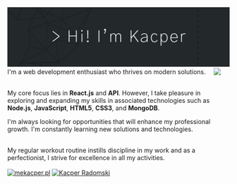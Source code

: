 
<!-- <div id="header" align="center">
  <h1>Hi there, I'm Kacper 👋</h1>
</div>
-->
<img src="https://github.com/XarrrdaS/XarrrdaS/blob/main/profile-bannerr.png">
<div align="left">
<img src="https://github-readme-stats.vercel.app/api/top-langs/?username=XarrrdaS&theme=react&hide_border=true&include_all_commits=false&count_private=false&layout=compact&bg_color=00000000" height="175" style="margin-right: 20px;" align="right">
I'm a web development enthusiast who thrives on modern solutions.<br><br>
  
My core focus lies in **React.js** and **API**. However, I take pleasure in exploring and expanding my skills in associated technologies such as **Node.js**, **JavaScript**, **HTML5**, **CSS3**, and **MongoDB**.
<br>
<!-- <img src="https://img.shields.io/badge/React-20232A?style=for-the-badge&logo=react&logoColor=61DAFB" />
<img src="https://img.shields.io/badge/API-darkslategray?style=for-the-badge&logo=amazon-api-gateway&logoColor=white" alt="API" /><br>
but alson I enjoy growing and working in related technologies like<br>
<img src="https://img.shields.io/badge/Node%20js-339933?style=for-the-badge&logo=nodedotjs&logoColor=white" />
<img src="https://img.shields.io/badge/JavaScript-323330?style=for-the-badge&logo=javascript&logoColor=F7DF1E" />
<img src="https://img.shields.io/badge/HTML5-E34F26?style=for-the-badge&logo=html5&logoColor=white" />
<img src="https://img.shields.io/badge/CSS3-1572B6?style=for-the-badge&logo=css3&logoColor=white" />
<img src="https://img.shields.io/badge/MongoDB-4EA94B?style=for-the-badge&logo=mongodb&logoColor=white" /> -->

I'm always looking for opportunities that will enhance my professional growth. I'm constantly learning new solutions and technologies.
<br><br>

My regular workout routine instills discipline in my work and as a perfectionist, I strive for excellence in all my activities.
<br><br>
<a href="https://www.mekacper.pl"><img src="https://img.shields.io/badge/mekacper.pl-Checkout%20my%20website!-cadetblue?labelColor=darkslategrey&style=for-the-badge&link=https://www.mekacper.pl" alt="mekacper.pl" /></a>
<a href="https://www.linkedin.com/in/kacper-radomski/"><img src="https://img.shields.io/badge/Kacper%20Radomski-Let's%20keep%20in%20touch!-rosybrown?labelColor=indianred&style=for-the-badge&logo=linkedin&link=https://www.linkedin.com/in/kacper-radomski/" alt="Kacper Radomski"/></a>

<br><br>
</div>
<!-- <div style="text-align: center; display: flex; justify-content: space-around;" align="center" margin="50px" align="right">
  <img src="https://media.giphy.com/media/v1.Y2lkPTc5MGI3NjExMXpkOWQxOW56NHZsZ28yc3JicDBqcndla25semgwMml0ZjNkcjNjOSZlcD12MV9pbnRlcm5hbF9naWZfYnlfaWQmY3Q9cw/yg6pEloDXLz6evd0ng/giphy.gif" height="175" style="margin-right: 20px;">
    <img src="https://github-readme-stats.vercel.app/api/top-langs/?username=XarrrdaS&theme=react&hide_border=true&include_all_commits=false&count_private=false&layout=compact&bg_color=00000000" height="175" style="margin-right: 20px;">
    <img src="https://media.giphy.com/media/v1.Y2lkPTc5MGI3NjExaDk5MzIxM3JzbnNoMXB6ZWRuNnR3cnA4bnV3aW44N2RqdzVpd29wciZlcD12MV9pbnRlcm5hbF9naWZfYnlfaWQmY3Q9Zw/CuuSHzuc0O166MRfjt/giphy.gif" height="175" style="margin-left: 20px;">
</div> -->
